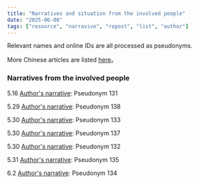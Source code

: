 ```yaml
---
title: "Narratives and situation from the involved people" 
date: "2025-06-08"
tags: ["resource", "narravive", "repost", "list", "author"] 
---
```


Relevant names and online IDs are all processed as pseudonyms.

More Chinese articles are listed [here](https://freewriters-haitang.github.io/posts/000018-narratives/)。

### Narratives from the involved people

5.16 [Author's narrative](https://freewriters-haitang.github.io/english/posts/000200-p131/): Pseudonym 131

5.29 [Author's narrative](https://freewriters-haitang.github.io/english/posts/000220-p138/): Pseudonym 138

5.30 [Author's narrative](https://freewriters-haitang.github.io/english/posts/000190-p133/): Pseudonym 133

5.30 [Author's narrative](https://freewriters-haitang.github.io/english/posts/000230-p137/): Pseudonym 137

5.30 [Author's narrative](https://freewriters-haitang.github.io/english/posts/000210-p132/): Pseudonym 132

5.31 [Author's narrative](https://freewriters-haitang.github.io/english/posts/000180-p135/): Pseudonym 135

6.2 [Author's narrative](https://freewriters-haitang.github.io/english/posts/000150-author-134): Pseudonym 134

